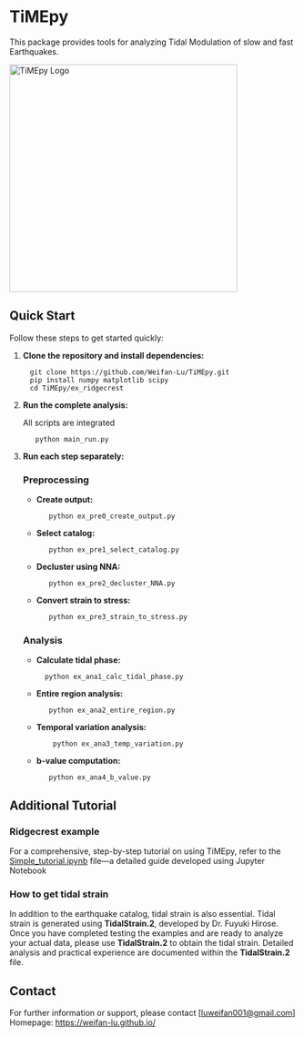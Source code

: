 # TiMEpy

This package provides tools for analyzing Tidal Modulation of slow and fast Earthquakes.

<img src="https://raw.githubusercontent.com/Weifan-Lu/TiMEpy/main/Logo.png" alt="TiMEpy Logo" width="400"/>


## Quick Start

Follow these steps to get started quickly:

1. **Clone the repository and install dependencies:**

  ```
       git clone https://github.com/Weifan-Lu/TiMEpy.git
       pip install numpy matplotlib scipy
       cd TiMEpy/ex_ridgecrest
  ```
2. **Run the complete analysis:**
   
   All scripts are integrated
   ```
      python main_run.py
   ```
3. **Run each step separately:**
   ### Preprocessing
   - **Create output:**  
     ```
        python ex_pre0_create_output.py
     ```
   - **Select catalog:**  
     ```
        python ex_pre1_select_catalog.py
     ```
   - **Decluster using NNA:**  
     ```
        python ex_pre2_decluster_NNA.py
     ```
   - **Convert strain to stress:**  
     ```bash 
        python ex_pre3_strain_to_stress.py
     ```
   ### Analysis
   - **Calculate tidal phase:**
      ```
        python ex_ana1_calc_tidal_phase.py
      ```
   - **Entire region analysis:**
      ```
         python ex_ana2_entire_region.py
      ```
   - **Temporal variation analysis:**
      ```
          python ex_ana3_temp_variation.py
      ```
   - **b-value computation:**
      ``` 
         python ex_ana4_b_value.py
      ```

## Additional Tutorial
 ### Ridgecrest example
  
For a comprehensive, step-by-step tutorial on using TiMEpy, refer to the [Simple_tutorial.ipynb](https://github.com/Weifan-Lu/TiMEpy/blob/main/Simple_tutorial.ipynb)  file—a detailed guide developed using Jupyter Notebook

 ### How to get tidal strain
 
In addition to the earthquake catalog, tidal strain is also essential. Tidal strain is generated using **TidalStrain.2**, developed by Dr. Fuyuki Hirose. Once you have completed testing the examples and are ready to analyze your actual data, please use **TidalStrain.2** to obtain the tidal strain. Detailed analysis and practical experience are documented within the **TidalStrain.2** file.


## Contact

For further information or support, please contact [luweifan001@gmail.com]
Homepage: https://weifan-lu.github.io/
